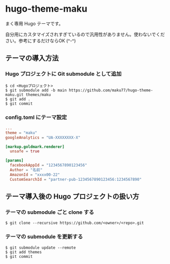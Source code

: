 # hugo-theme-maku

まく専用 Hugo テーマです。

自分用にカスタマイズされすぎているので汎用性がありません。使わないでください。参考にするだけならOK (^-^)


テーマの導入方法
----

### Hugo プロジェクトに Git submodule として追加

```console
$ cd <Hugoプロジェクト>
$ git submodule add -b main https://github.com/maku77/hugo-theme-maku.git themes/maku
$ git add .
$ git commit
```

### config.toml にテーマ設定

```toml
...
theme = "maku"
googleAnalytics = "UA-XXXXXXXX-X"

[markup.goldmark.renderer]
  unsafe = true

[params]
  facebookAppId = "1234567890123456"
  Author = "名前"
  AmazonId = "xxxx00-22"
  CustomSearchId = "partner-pub-1234567890123456:1234567890"
```


テーマ導入後の Hugo プロジェクトの扱い方
----

### テーマの submodule ごと clone する

```config
$ git clone --recursive https://github.com/<owner>/<repo>.git
```

### テーマの submodule を更新する

```config
$ git submodule update --remote
$ git add themes
$ git commit
```

